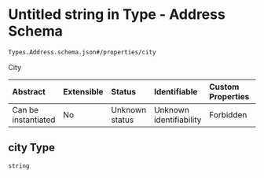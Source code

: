 # Untitled string in Type - Address Schema

```txt
Types.Address.schema.json#/properties/city
```

City

| Abstract            | Extensible | Status         | Identifiable            | Custom Properties | Additional Properties | Access Restrictions | Defined In                                                                      |
| :------------------ | :--------- | :------------- | :---------------------- | :---------------- | :-------------------- | :------------------ | :------------------------------------------------------------------------------ |
| Can be instantiated | No         | Unknown status | Unknown identifiability | Forbidden         | Allowed               | none                | [Address.schema.json*](../out/types/Address.schema.json "open original schema") |

## city Type

`string`
